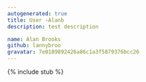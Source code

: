 ```yaml
---
autogenerated: true
title: User ›Alanb
description: test description

name: Alan Brooks
github: lannybroo
gravatar: 7e0189892426a86c1a3f5879376bcc26
---
```


{% include stub %}
